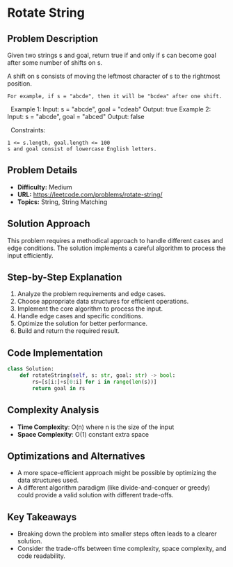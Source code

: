 # Rotate String

## Problem Description

Given two strings s and goal, return true if and only if s can become goal after some number of shifts on s.

A shift on s consists of moving the leftmost character of s to the rightmost position.


	For example, if s = "abcde", then it will be "bcdea" after one shift.


 
Example 1:
Input: s = "abcde", goal = "cdeab"
Output: true
Example 2:
Input: s = "abcde", goal = "abced"
Output: false

 
Constraints:


	1 <= s.length, goal.length <= 100
	s and goal consist of lowercase English letters.

## Problem Details

- **Difficulty:** Medium
- **URL:** https://leetcode.com/problems/rotate-string/
- **Topics:** String, String Matching

## Solution Approach

This problem requires a methodical approach to handle different cases and edge conditions. The solution implements a careful algorithm to process the input efficiently.

## Step-by-Step Explanation

1. Analyze the problem requirements and edge cases.
2. Choose appropriate data structures for efficient operations.
3. Implement the core algorithm to process the input.
4. Handle edge cases and specific conditions.
5. Optimize the solution for better performance.
6. Build and return the required result.

## Code Implementation

```python
class Solution:
    def rotateString(self, s: str, goal: str) -> bool:
        rs=[s[i:]+s[0:i] for i in range(len(s))]
        return goal in rs
```

## Complexity Analysis

- **Time Complexity**: O(n) where n is the size of the input
- **Space Complexity**: O(1) constant extra space

## Optimizations and Alternatives

- A more space-efficient approach might be possible by optimizing the data structures used.
- A different algorithm paradigm (like divide-and-conquer or greedy) could provide a valid solution with different trade-offs.


## Key Takeaways

- Breaking down the problem into smaller steps often leads to a clearer solution.
- Consider the trade-offs between time complexity, space complexity, and code readability.

